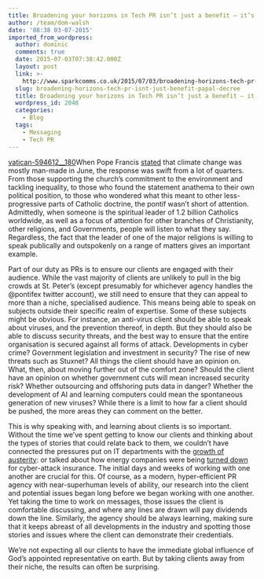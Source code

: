 ```yaml
---
title: Broadening your horizons in Tech PR isn’t just a benefit – it’s Papal decree
author: /team/dom-walsh
date: '08:38 03-07-2015'
imported_from_wordpress:
  author: dominic
  comments: true
  date: 2015-07-03T07:38:42.000Z
  layout: post
  link: >-
    http://www.sparkcomms.co.uk/2015/07/03/broadening-horizons-tech-pr-isnt-just-benefit-papal-decree/
  slug: broadening-horizons-tech-pr-isnt-just-benefit-papal-decree
  title: Broadening your horizons in Tech PR isn’t just a benefit – it’s Papal decree
  wordpress_id: 2048
  categories:
    - Blog
  tags:
    - Messaging
    - Tech PR
---
```


[vatican-594612__180](vatican-594612__180-150x150.jpg)When Pope Francis [stated](http://www.bbc.co.uk/news/world-europe-33179092) that climate change was mostly man-made in June, the response was swift from a lot of quarters. From those supporting the church’s commitment to the environment and tackling inequality, to those who found the statement anathema to their own political position, to those who wondered what this meant to other less-progressive parts of Catholic doctrine, the pontif wasn’t short of attention. Admittedly, when someone is the spiritual leader of 1.2 billion Catholics worldwide, as well as a focus of attention for other branches of Christianity, other religions, and Governments, people will listen to what they say. Regardless, the fact that the leader of one of the major religions is willing to speak publically and outspokenly on a range of matters gives an important example.

Part of our duty as PRs is to ensure our clients are engaged with their audience. While the vast majority of clients are unlikely to pull in the big crowds at St. Peter’s (except presumably for whichever agency handles the @pontifex twitter account), we still need to ensure that they can appeal to more than a niche, specialised audience. This means being able to speak on subjects outside their specific realm of expertise. Some of these subjects might be obvious. For instance, an anti-virus client should be able to speak about viruses, and the prevention thereof, in depth. But they should also be able to discuss security threats, and the best way to ensure that the entire organisation is secured against all forms of attack. Developments in cyber crime? Government legislation and investment in security? The rise of new threats such as Stuxnet? All things the client should have an opinion on. What, then, about moving further out of the comfort zone? Should the client have an opinion on whether government cuts will mean increased security risk? Whether outsourcing and offshoring puts data in danger? Whether the development of AI and learning computers could mean the spontaneous generation of new viruses? While there is a limit to how far a client should be pushed, the more areas they can comment on the better.

This is why speaking with, and learning about clients is so important. Without the time we’ve spent getting to know our clients and thinking about the types of stories that could relate back to them, we couldn’t have connected the pressures put on IT departments with the [growth of austerity](http://legacy.publictechnology.net/sector/central-gov/viewpoint-doing-more-less-age-austerity): or talked about how energy companies were being [turned down](http://www.theregister.co.uk/2014/02/27/energy_sector_refused_cyber_insurance/) for cyber-attack insurance. The initial days and weeks of working with one another are crucial for this. Of course, as a modern, hyper-efficient PR agency with near-superhuman levels of ability, our research into the client and potential issues began long before we began working with one another. Yet taking the time to work on messages, those issues the client is comfortable discussing, and where any lines are drawn will pay dividends down the line. Similarly, the agency should be always learning, making sure that it keeps abreast of all developments in the industry and spotting those stories and issues where the client can demonstrate their credentials.

We’re not expecting all our clients to have the immediate global influence of God’s appointed representative on earth. But by taking clients away from their niche, the results can often be surprising.
